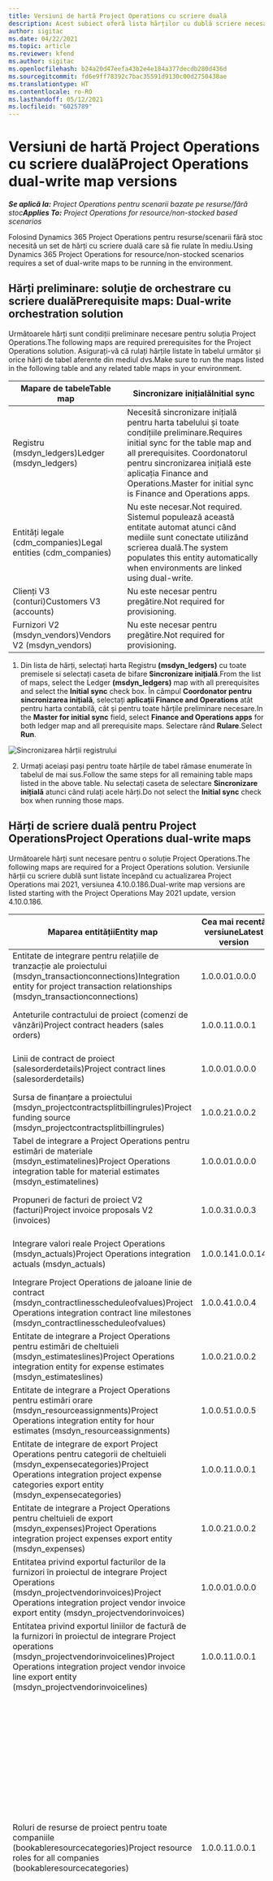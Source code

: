 ```yaml
---
title: Versiuni de hartă Project Operations cu scriere duală
description: Acest subiect oferă lista hărților cu dublă scriere necesare pentru Dynamics 365 Project Operations.
author: sigitac
ms.date: 04/22/2021
ms.topic: article
ms.reviewer: kfend
ms.author: sigitac
ms.openlocfilehash: b24a20d47eefa43b2e4e184a377decdb280d436d
ms.sourcegitcommit: fd6e9ff78392c7bac35591d9130c00d2750438ae
ms.translationtype: HT
ms.contentlocale: ro-RO
ms.lasthandoff: 05/12/2021
ms.locfileid: "6025789"
---
```

# <a name="project-operations-dual-write-map-versions"></a><span data-ttu-id="6e70b-103">Versiuni de hartă Project Operations cu scriere duală</span><span class="sxs-lookup"><span data-stu-id="6e70b-103">Project Operations dual-write map versions</span></span>

<span data-ttu-id="6e70b-104">_**Se aplică la:** Project Operations pentru scenarii bazate pe resurse/fără stoc_</span><span class="sxs-lookup"><span data-stu-id="6e70b-104">_**Applies To:** Project Operations for resource/non-stocked based scenarios_</span></span>

<span data-ttu-id="6e70b-105">Folosind Dynamics 365 Project Operations pentru resurse/scenarii fără stoc necesită un set de hărți cu scriere duală care să fie rulate în mediu.</span><span class="sxs-lookup"><span data-stu-id="6e70b-105">Using Dynamics 365 Project Operations for resource/non-stocked scenarios requires a set of dual-write maps to be running in the environment.</span></span> 

## <a name="prerequisite-maps-dual-write-orchestration-solution"></a><span data-ttu-id="6e70b-106">Hărți preliminare: soluție de orchestrare cu scriere duală</span><span class="sxs-lookup"><span data-stu-id="6e70b-106">Prerequisite maps: Dual-write orchestration solution</span></span>

<span data-ttu-id="6e70b-107">Următoarele hărți sunt condiții preliminare necesare pentru soluția Project Operations.</span><span class="sxs-lookup"><span data-stu-id="6e70b-107">The following maps are required prerequisites for the Project Operations solution.</span></span> <span data-ttu-id="6e70b-108">Asigurați-vă că rulați hărțile listate în tabelul următor și orice hărți de tabel aferente din mediul dvs.</span><span class="sxs-lookup"><span data-stu-id="6e70b-108">Make sure to run the maps listed in the following table and any related table maps in your environment.</span></span>

| <span data-ttu-id="6e70b-109">Mapare de tabele</span><span class="sxs-lookup"><span data-stu-id="6e70b-109">Table map</span></span> | <span data-ttu-id="6e70b-110">Sincronizare inițială</span><span class="sxs-lookup"><span data-stu-id="6e70b-110">Initial sync</span></span> |
| --- | --- |
| <span data-ttu-id="6e70b-111">Registru (msdyn_ledgers)</span><span class="sxs-lookup"><span data-stu-id="6e70b-111">Ledger (msdyn_ledgers)</span></span> | <span data-ttu-id="6e70b-112">Necesită sincronizare inițială pentru harta tabelului și toate condițiile preliminare.</span><span class="sxs-lookup"><span data-stu-id="6e70b-112">Requires initial sync for the table map and all prerequisites.</span></span> <span data-ttu-id="6e70b-113">Coordonatorul pentru sincronizarea inițială este aplicația Finance and Operations.</span><span class="sxs-lookup"><span data-stu-id="6e70b-113">Master for initial sync is Finance and Operations apps.</span></span> |
| <span data-ttu-id="6e70b-114">Entități legale (cdm_companies)</span><span class="sxs-lookup"><span data-stu-id="6e70b-114">Legal entities (cdm_companies)</span></span> | <span data-ttu-id="6e70b-115">Nu este necesar.</span><span class="sxs-lookup"><span data-stu-id="6e70b-115">Not required.</span></span> <span data-ttu-id="6e70b-116">Sistemul populează această entitate automat atunci când mediile sunt conectate utilizând scrierea duală.</span><span class="sxs-lookup"><span data-stu-id="6e70b-116">The system populates this entity automatically when environments are linked using dual-write.</span></span> |
| <span data-ttu-id="6e70b-117">Clienți V3 (conturi)</span><span class="sxs-lookup"><span data-stu-id="6e70b-117">Customers V3 (accounts)</span></span> | <span data-ttu-id="6e70b-118">Nu este necesar pentru pregătire.</span><span class="sxs-lookup"><span data-stu-id="6e70b-118">Not required for provisioning.</span></span> |
| <span data-ttu-id="6e70b-119">Furnizori V2 (msdyn_vendors)</span><span class="sxs-lookup"><span data-stu-id="6e70b-119">Vendors V2 (msdyn_vendors)</span></span> | <span data-ttu-id="6e70b-120">Nu este necesar pentru pregătire.</span><span class="sxs-lookup"><span data-stu-id="6e70b-120">Not required for provisioning.</span></span> |

1. <span data-ttu-id="6e70b-121">Din lista de hărți, selectați harta Registru **(msdyn\_ledgers)** cu toate premisele si selectați caseta de bifare **Sincronizare inițială**.</span><span class="sxs-lookup"><span data-stu-id="6e70b-121">From the list of maps, select the Ledger **(msdyn\_ledgers)** map with all prerequisites and select the **Initial sync** check box.</span></span> <span data-ttu-id="6e70b-122">În câmpul **Coordonator pentru sincronizarea inițială**, selectați **aplicații Finance and Operations** atât pentru harta contabilă, cât și pentru toate hărțile preliminare necesare.</span><span class="sxs-lookup"><span data-stu-id="6e70b-122">In the **Master for initial sync** field, select **Finance and Operations apps** for both ledger map and all prerequisite maps.</span></span> <span data-ttu-id="6e70b-123">Selectare rând **Rulare**.</span><span class="sxs-lookup"><span data-stu-id="6e70b-123">Select **Run**.</span></span>

![Sincronizarea hărții registrului](media/DW6.png)

2. <span data-ttu-id="6e70b-125">Urmați aceiași pași pentru toate hărțile de tabel rămase enumerate în tabelul de mai sus.</span><span class="sxs-lookup"><span data-stu-id="6e70b-125">Follow the same steps for all remaining table maps listed in the above table.</span></span> <span data-ttu-id="6e70b-126">Nu selectați caseta de selectare **Sincronizare inițială** atunci când rulați acele hărți.</span><span class="sxs-lookup"><span data-stu-id="6e70b-126">Do not select the **Initial sync** check box when running those maps.</span></span>

## <a name="project-operations-dual-write-maps"></a><span data-ttu-id="6e70b-127">Hărți de scriere duală pentru Project Operations</span><span class="sxs-lookup"><span data-stu-id="6e70b-127">Project Operations dual-write maps</span></span>

<span data-ttu-id="6e70b-128">Următoarele hărți sunt necesare pentru o soluție Project Operations.</span><span class="sxs-lookup"><span data-stu-id="6e70b-128">The following maps are required for a Project Operations solution.</span></span> <span data-ttu-id="6e70b-129">Versiunile hărții cu scriere dublă sunt listate începând cu actualizarea Project Operations mai 2021, versiunea 4.10.0.186.</span><span class="sxs-lookup"><span data-stu-id="6e70b-129">Dual-write map versions are listed starting with the Project Operations May 2021 update, version 4.10.0.186.</span></span>

| <span data-ttu-id="6e70b-130">**Maparea entității**</span><span class="sxs-lookup"><span data-stu-id="6e70b-130">**Entity map**</span></span> | <span data-ttu-id="6e70b-131">**Cea mai recentă versiune**</span><span class="sxs-lookup"><span data-stu-id="6e70b-131">**Latest version**</span></span> | <span data-ttu-id="6e70b-132">**Sincronizare inițială**</span><span class="sxs-lookup"><span data-stu-id="6e70b-132">**Initial sync**</span></span> |
| --- | --- | --- |
| <span data-ttu-id="6e70b-133">Entitate de integrare pentru relațiile de tranzacție ale proiectului (msdyn\_transactionconnections)</span><span class="sxs-lookup"><span data-stu-id="6e70b-133">Integration entity for project transaction relationships (msdyn\_transactionconnections)</span></span> | <span data-ttu-id="6e70b-134">1.0.0.0</span><span class="sxs-lookup"><span data-stu-id="6e70b-134">1.0.0.0</span></span> | <span data-ttu-id="6e70b-135">Nu este necesar pentru pregătire.</span><span class="sxs-lookup"><span data-stu-id="6e70b-135">Not required for provisioning.</span></span> |
| <span data-ttu-id="6e70b-136">Anteturile contractului de proiect (comenzi de vânzări)</span><span class="sxs-lookup"><span data-stu-id="6e70b-136">Project contract headers (sales orders)</span></span> | <span data-ttu-id="6e70b-137">1.0.0.1</span><span class="sxs-lookup"><span data-stu-id="6e70b-137">1.0.0.1</span></span> | <span data-ttu-id="6e70b-138">Nu este necesar pentru pregătire.</span><span class="sxs-lookup"><span data-stu-id="6e70b-138">Not required for provisioning.</span></span> |
| <span data-ttu-id="6e70b-139">Linii de contract de proiect (salesorderdetails)</span><span class="sxs-lookup"><span data-stu-id="6e70b-139">Project contract lines (salesorderdetails)</span></span> | <span data-ttu-id="6e70b-140">1.0.0.0</span><span class="sxs-lookup"><span data-stu-id="6e70b-140">1.0.0.0</span></span> | <span data-ttu-id="6e70b-141">Nu este necesar pentru pregătire.</span><span class="sxs-lookup"><span data-stu-id="6e70b-141">Not required for provisioning.</span></span> |
| <span data-ttu-id="6e70b-142">Sursa de finanțare a proiectului (msdyn_projectcontractsplitbillingrules)</span><span class="sxs-lookup"><span data-stu-id="6e70b-142">Project funding source (msdyn_projectcontractsplitbillingrules)</span></span> | <span data-ttu-id="6e70b-143">1.0.0.2</span><span class="sxs-lookup"><span data-stu-id="6e70b-143">1.0.0.2</span></span> | <span data-ttu-id="6e70b-144">Nu este necesar pentru pregătire.</span><span class="sxs-lookup"><span data-stu-id="6e70b-144">Not required for provisioning.</span></span> |
| <span data-ttu-id="6e70b-145">Tabel de integrare a Project Operations pentru estimări de materiale (msdyn\_estimatelines)</span><span class="sxs-lookup"><span data-stu-id="6e70b-145">Project Operations integration table for material estimates (msdyn\_estimatelines)</span></span> | <span data-ttu-id="6e70b-146">1.0.0.0</span><span class="sxs-lookup"><span data-stu-id="6e70b-146">1.0.0.0</span></span> | <span data-ttu-id="6e70b-147">Nu este necesar pentru pregătire.</span><span class="sxs-lookup"><span data-stu-id="6e70b-147">Not required for provisioning.</span></span> |
| <span data-ttu-id="6e70b-148">Propuneri de facturi de proiect V2 (facturi)</span><span class="sxs-lookup"><span data-stu-id="6e70b-148">Project invoice proposals V2 (invoices)</span></span> | <span data-ttu-id="6e70b-149">1.0.0.3</span><span class="sxs-lookup"><span data-stu-id="6e70b-149">1.0.0.3</span></span> | <span data-ttu-id="6e70b-150">Nu este necesar pentru pregătire.</span><span class="sxs-lookup"><span data-stu-id="6e70b-150">Not required for provisioning.</span></span> |
| <span data-ttu-id="6e70b-151">Integrare valori reale Project Operations (msdyn_actuals)</span><span class="sxs-lookup"><span data-stu-id="6e70b-151">Project Operations integration actuals (msdyn_actuals)</span></span> | <span data-ttu-id="6e70b-152">1.0.0.14</span><span class="sxs-lookup"><span data-stu-id="6e70b-152">1.0.0.14</span></span> | <span data-ttu-id="6e70b-153">Nu este necesar pentru pregătire.</span><span class="sxs-lookup"><span data-stu-id="6e70b-153">Not required for provisioning.</span></span> |
| <span data-ttu-id="6e70b-154">Integrare Project Operations de jaloane linie de contract (msdyn_contractlinesscheduleofvalues)</span><span class="sxs-lookup"><span data-stu-id="6e70b-154">Project Operations integration contract line milestones (msdyn_contractlinesscheduleofvalues)</span></span> | <span data-ttu-id="6e70b-155">1.0.0.4</span><span class="sxs-lookup"><span data-stu-id="6e70b-155">1.0.0.4</span></span> | <span data-ttu-id="6e70b-156">Nu este necesar pentru pregătire.</span><span class="sxs-lookup"><span data-stu-id="6e70b-156">Not required for provisioning.</span></span> |
| <span data-ttu-id="6e70b-157">Entitate de integrare a Project Operations pentru estimări de cheltuieli (msdyn_estimateslines)</span><span class="sxs-lookup"><span data-stu-id="6e70b-157">Project Operations integration entity for expense estimates (msdyn_estimateslines)</span></span> | <span data-ttu-id="6e70b-158">1.0.0.2</span><span class="sxs-lookup"><span data-stu-id="6e70b-158">1.0.0.2</span></span> | <span data-ttu-id="6e70b-159">Nu este necesar pentru pregătire.</span><span class="sxs-lookup"><span data-stu-id="6e70b-159">Not required for provisioning.</span></span> |
| <span data-ttu-id="6e70b-160">Entitate de integrare a Project Operations pentru estimări orare (msdyn_resourceassignments)</span><span class="sxs-lookup"><span data-stu-id="6e70b-160">Project Operations integration entity for hour estimates (msdyn_resourceassignments)</span></span> | <span data-ttu-id="6e70b-161">1.0.0.5</span><span class="sxs-lookup"><span data-stu-id="6e70b-161">1.0.0.5</span></span> | <span data-ttu-id="6e70b-162">Nu este necesar pentru pregătire.</span><span class="sxs-lookup"><span data-stu-id="6e70b-162">Not required for provisioning.</span></span> |
| <span data-ttu-id="6e70b-163">Entitate de integrare de export Project Operations pentru categorii de cheltuieli (msdyn_expensecategories)</span><span class="sxs-lookup"><span data-stu-id="6e70b-163">Project Operations integration project expense categories export entity (msdyn_expensecategories)</span></span> | <span data-ttu-id="6e70b-164">1.0.0.1</span><span class="sxs-lookup"><span data-stu-id="6e70b-164">1.0.0.1</span></span> | <span data-ttu-id="6e70b-165">Nu este necesar pentru pregătire.</span><span class="sxs-lookup"><span data-stu-id="6e70b-165">Not required for provisioning.</span></span> |
| <span data-ttu-id="6e70b-166">Entitate de integrare a Project Operations pentru cheltuieli de export (msdyn_expenses)</span><span class="sxs-lookup"><span data-stu-id="6e70b-166">Project Operations integration project expenses export entity (msdyn_expenses)</span></span> | <span data-ttu-id="6e70b-167">1.0.0.2</span><span class="sxs-lookup"><span data-stu-id="6e70b-167">1.0.0.2</span></span> | <span data-ttu-id="6e70b-168">Nu este necesar pentru pregătire.</span><span class="sxs-lookup"><span data-stu-id="6e70b-168">Not required for provisioning.</span></span> |
| <span data-ttu-id="6e70b-169">Entitatea privind exportul facturilor de la furnizori în proiectul de integrare Project Operations (msdyn_projectvendorinvoices)</span><span class="sxs-lookup"><span data-stu-id="6e70b-169">Project Operations integration project vendor invoice export entity (msdyn_projectvendorinvoices)</span></span> | <span data-ttu-id="6e70b-170">1.0.0.0</span><span class="sxs-lookup"><span data-stu-id="6e70b-170">1.0.0.0</span></span> | <span data-ttu-id="6e70b-171">Nu este necesar pentru pregătire.</span><span class="sxs-lookup"><span data-stu-id="6e70b-171">Not required for provisioning.</span></span> |
| <span data-ttu-id="6e70b-172">Entitatea privind exportul liniilor de factură de la furnizori în proiectul de integrare Project operations (msdyn_projectvendorinvoicelines)</span><span class="sxs-lookup"><span data-stu-id="6e70b-172">Project Operations integration project vendor invoice line export entity (msdyn_projectvendorinvoicelines)</span></span> | <span data-ttu-id="6e70b-173">1.0.0.1</span><span class="sxs-lookup"><span data-stu-id="6e70b-173">1.0.0.1</span></span> | <span data-ttu-id="6e70b-174">Nu este necesar pentru pregătire.</span><span class="sxs-lookup"><span data-stu-id="6e70b-174">Not required for provisioning.</span></span> |
| <span data-ttu-id="6e70b-175">Roluri de resurse de proiect pentru toate companiile (bookableresourcecategories)</span><span class="sxs-lookup"><span data-stu-id="6e70b-175">Project resource roles for all companies (bookableresourcecategories)</span></span> | <span data-ttu-id="6e70b-176">1.0.0.1</span><span class="sxs-lookup"><span data-stu-id="6e70b-176">1.0.0.1</span></span> | <span data-ttu-id="6e70b-177">Necesită o sincronizare inițială pentru harta tabelului pentru a sincroniza rolurile de resurse ale managerului de proiect și ale membrilor echipei care sunt populate în mediul Dynamics 365 Dataverse în timpul aprovizionării.</span><span class="sxs-lookup"><span data-stu-id="6e70b-177">Requires an initial sync for the table map to synchronize the Project Manager and Team member resource roles that are populated in the Dynamics 365 Dataverse environment during provisioning.</span></span> <span data-ttu-id="6e70b-178">Dataverse este sursa principală pentru sincronizarea inițială.</span><span class="sxs-lookup"><span data-stu-id="6e70b-178">Dataverse is the main source for the initial synchronization.</span></span> |
| <span data-ttu-id="6e70b-179">Sarcini de proiect (msdyn_projecttasks)</span><span class="sxs-lookup"><span data-stu-id="6e70b-179">Project tasks (msdyn_projecttasks)</span></span> | <span data-ttu-id="6e70b-180">1.0.0.4</span><span class="sxs-lookup"><span data-stu-id="6e70b-180">1.0.0.4</span></span> | <span data-ttu-id="6e70b-181">Nu este necesar pentru pregătire.</span><span class="sxs-lookup"><span data-stu-id="6e70b-181">Not required for provisioning.</span></span> |
| <span data-ttu-id="6e70b-182">Categorii de tranzacții de proiect (msdyn_transactioncategories)</span><span class="sxs-lookup"><span data-stu-id="6e70b-182">Project transaction categories (msdyn_transactioncategories)</span></span> | <span data-ttu-id="6e70b-183">1.0.0.0</span><span class="sxs-lookup"><span data-stu-id="6e70b-183">1.0.0.0</span></span> | <span data-ttu-id="6e70b-184">Nu este necesar pentru pregătire.</span><span class="sxs-lookup"><span data-stu-id="6e70b-184">Not required for provisioning.</span></span> |
| <span data-ttu-id="6e70b-185">Proiecte V2 (msdyn_projects)</span><span class="sxs-lookup"><span data-stu-id="6e70b-185">Projects V2 (msdyn_projects)</span></span> | <span data-ttu-id="6e70b-186">1.0.0.2</span><span class="sxs-lookup"><span data-stu-id="6e70b-186">1.0.0.2</span></span> | <span data-ttu-id="6e70b-187">Nu este necesar pentru pregătire.</span><span class="sxs-lookup"><span data-stu-id="6e70b-187">Not required for provisioning.</span></span> |

<span data-ttu-id="6e70b-188">Parcurgeți următorii pași pentru a rula hărțile listate.</span><span class="sxs-lookup"><span data-stu-id="6e70b-188">Complete the following steps to run the listed maps.</span></span>

1. <span data-ttu-id="6e70b-189">Activați rolurile de resurse ale proiectului pentru harta tabelului **toate companiile (bookableresourcecategories)** deoarece această hartă necesită sincronizarea inițială. În câmpul **Coordonator pentru sincronizarea inițială** selectați **Common Data Service**.</span><span class="sxs-lookup"><span data-stu-id="6e70b-189">Enable the Project resource roles for **all companies (bookableresourcecategories)** table map as this map requires the initial sync. In the **Master for initial sync** field, select **Common data service**.</span></span> 

 ![Sincronizarea hărții tabelului de rol de resursă](media/6ResourceInitialSync.jpg)

 <span data-ttu-id="6e70b-191">Așteptați până când starea hărții este **Rulare** înainte de a trece la pasul următor.</span><span class="sxs-lookup"><span data-stu-id="6e70b-191">Wait until the status of the map is **Running** before you move to the next step.</span></span>

2. <span data-ttu-id="6e70b-192">Selectați toate celelalte hărți necesare.</span><span class="sxs-lookup"><span data-stu-id="6e70b-192">Select all of the remaining required maps.</span></span> <span data-ttu-id="6e70b-193">Le puteți filtra în lista de hărți cu scriere duală folosind cuvântul cheie **Proiect** în căutare, în colțul din dreapta sus.</span><span class="sxs-lookup"><span data-stu-id="6e70b-193">You can filter them in the dual-write map list using the keyword, **Project** in search in the upper-right corner.</span></span> <span data-ttu-id="6e70b-194">Puteți selecta mai multe hărți și apoi le puteți rula.</span><span class="sxs-lookup"><span data-stu-id="6e70b-194">You can multi-select all maps and then run.</span></span> <span data-ttu-id="6e70b-195">Pentru mai multe informații, consultați: [Gestionați mai multe hărți de tabel](/dynamics365/fin-ops-core/dev-itpro/data-entities/dual-write/multiple-entity-maps).</span><span class="sxs-lookup"><span data-stu-id="6e70b-195">For more information, see [Manage multiple table maps](/dynamics365/fin-ops-core/dev-itpro/data-entities/dual-write/multiple-entity-maps).</span></span> <span data-ttu-id="6e70b-196">Asigurați-vă activați și rulați de asemenea și hărți de entități conexe.</span><span class="sxs-lookup"><span data-stu-id="6e70b-196">Make sure to also enable and run related entity maps.</span></span>

### <a name="project-operations-dual-write-map-versions"></a><span data-ttu-id="6e70b-197">Versiuni de hartă Project Operations cu scriere duală</span><span class="sxs-lookup"><span data-stu-id="6e70b-197">Project Operations dual-write map versions</span></span>

<span data-ttu-id="6e70b-198">Rulați întotdeauna cea mai recentă versiune a hărții în mediul dvs.</span><span class="sxs-lookup"><span data-stu-id="6e70b-198">Always run the latest version of the map in your environment.</span></span> <span data-ttu-id="6e70b-199">Este posibil ca anumite caracteristici și capacități să nu funcționeze corect dacă există oricare dintre următoarele condiții:</span><span class="sxs-lookup"><span data-stu-id="6e70b-199">Certain features and capabilities might not work correctly if any of the following conditions exist:</span></span>

- <span data-ttu-id="6e70b-200">O hartă nu este activată.</span><span class="sxs-lookup"><span data-stu-id="6e70b-200">A map isn't activated.</span></span>
- <span data-ttu-id="6e70b-201">Cea mai recentă versiune a hărții nu este activată.</span><span class="sxs-lookup"><span data-stu-id="6e70b-201">The latest version of the map isn't activated.</span></span> 
- <span data-ttu-id="6e70b-202">Hărțile de tabel aferente nu sunt activate.</span><span class="sxs-lookup"><span data-stu-id="6e70b-202">Related table maps aren't activated.</span></span>

<span data-ttu-id="6e70b-203">Puteți vizualiza versiunea activă a hărții în coloana **Versiune** de pe pagina **Scriere duală**.</span><span class="sxs-lookup"><span data-stu-id="6e70b-203">You can view the active version of the map in the **Version** column on the **Dual-write** page.</span></span> <span data-ttu-id="6e70b-204">Puteți activa o nouă versiune a hărții selectând **Versiuni de hărții cu tabele**, selectând cea mai recentă versiune și apoi salvând versiunea selectată.</span><span class="sxs-lookup"><span data-stu-id="6e70b-204">You can activate a new version of the map by selecting **Table map versions**, selecting the latest version, and then saving the selected version.</span></span> <span data-ttu-id="6e70b-205">Dacă ați personalizat o hartă a tabelului predefinită, va trebui să aplicați din nou modificările.</span><span class="sxs-lookup"><span data-stu-id="6e70b-205">If you have customized an out-of-the-box table map, you will need reapply the changes.</span></span> <span data-ttu-id="6e70b-206">Pentru mai multe informații, consultați: [Gestionarea ciclului de viață al aplicațiilor](/dynamics365/fin-ops-core/dev-itpro/data-entities/dual-write/app-lifecycle-management).</span><span class="sxs-lookup"><span data-stu-id="6e70b-206">For more information, see [Application lifecycle management](/dynamics365/fin-ops-core/dev-itpro/data-entities/dual-write/app-lifecycle-management).</span></span>
